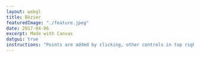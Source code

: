 ```yaml
---
layout: webgl
title: Bézier
featuredImage: "./feature.jpeg"
date: 2017-04-06
excerpt: Made with Canvas
datgui: true
instructions: "Points are added by clicking, other controls in top right."
---
```


<style>
.webgl-container {
    background: #e0e0c5;
}
</style>

<script>

{% include matrix.js %}
{% include bezier.js %}
</script>
